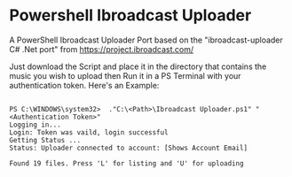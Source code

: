 # Powershell Ibroadcast Uploader
A PowerShell Ibroadcast Uploader Port based on the "ibroadcast-uploader C# .Net port" from https://project.ibroadcast.com/

Just download the Script and place it in the directory that contains the music you wish to upload then Run it in a PS Terminal with your authentication token. Here's an Example:

```

PS C:\WINDOWS\system32>  ."C:\<Path>\Ibroadcast Uploader.ps1" "<Authentication Token>"
Logging in...
Login: Token was vaild, login successful
Getting Status ...
Status: Uploader connected to account: [Shows Account Email]

Found 19 files. Press 'L' for listing and 'U' for uploading

```
